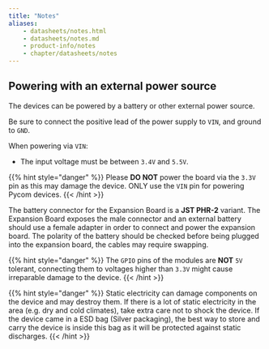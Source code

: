 ```yaml
---
title: "Notes"
aliases:
    - datasheets/notes.html
    - datasheets/notes.md
    - product-info/notes
    - chapter/datasheets/notes
---
```

## Powering with an external power source

The devices can be powered by a battery or other external power source.

Be sure to connect the positive lead of the power supply to `VIN`, and ground to `GND`.

When powering via `VIN`:

* The input voltage must be between `3.4V` and `5.5V`.

{{% hint style="danger" %}}
Please **DO NOT** power the board via the `3.3V` pin as this may damage the device. ONLY use the `VIN` pin for powering Pycom devices.
{{< /hint >}}

The battery connector for the Expansion Board is a **JST PHR-2** variant. The Expansion Board exposes the male connector and an external battery should use a female adapter in order to connect and power the expansion board. The polarity of the battery should be checked before being plugged into the expansion board, the cables may require swapping.

{{% hint style="danger" %}}
The `GPIO` pins of the modules are **NOT** `5V` tolerant, connecting them to voltages higher than `3.3V` might cause irreparable damage to the device.
{{< /hint >}}

{{% hint style="danger" %}}
Static electricity can damage components on the device and may destroy them. If there is a lot of static electricity in the area (e.g. dry and cold climates), take extra care not to shock the device. If the device came in a ESD bag (Silver packaging), the best way to store and carry the device is inside this bag as it will be protected against static discharges.
{{< /hint >}}

